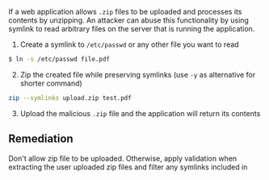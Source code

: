 If a web application allows `.zip` files to be uploaded and processes its contents by unzipping. An attacker can abuse this functionality by using symlink to read arbitrary files on the server that is running the application.

1. Create a symlink to `/etc/passwd` or any other file you want to read
```bash
$ ln -s /etc/passwd file.pdf
```
2. Zip the created file while preserving symlinks (use `-y` as alternative for shorter command)
```bash
zip --symlinks upload.zip test.pdf
```
3. Upload the malicious `.zip` file and the application will return its contents
## Remediation
Don't allow zip file to be uploaded. Otherwise, apply validation when extracting the user uploaded zip files and filter any symlinks included in
